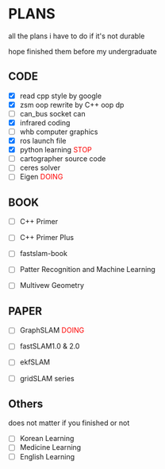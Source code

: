 # PLANS

all the plans i have to do if it's not durable

hope finished them before my undergraduate

## CODE

- [x] read cpp style by google
- [x] zsm oop rewrite  by C++ oop dp
- [ ] can_bus socket can
- [x] infrared coding
- [ ] whb computer graphics
- [x] ros launch file
- [x] python learning <font color=red>STOP</font>
- [ ] cartographer source code
- [ ] ceres solver
- [ ] Eigen  <font color=red>DOING</font>

## BOOK

- [ ] C++ Primer
- [ ] C++ Primer Plus
- [ ] fastslam-book
- [ ] Patter Recognition and Machine Learning
- [ ] Multivew Geometry



## PAPER

- [ ] GraphSLAM <font color=red>DOING</font>
- [ ] fastSLAM1.0 & 2.0
- [ ] ekfSLAM
- [ ] gridSLAM series



## Others

does not matter if you finished or not

- [ ] Korean Learning
- [ ] Medicine Learning
- [ ] English Learning